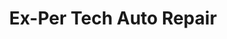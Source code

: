 ---
title: "Ex-Per Tech Auto Repair"
url: /manchester/ex-per-tech-auto-repair/
shop: Autowerkstatt
---